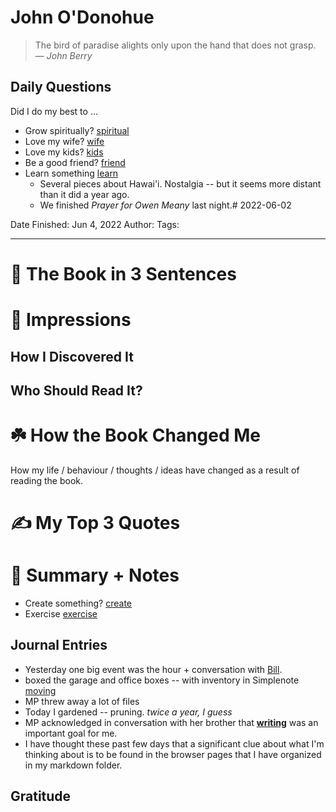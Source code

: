 # John O'Donohue


> The bird of paradise alights only upon the hand that does not grasp.
> — <cite>John Berry</cite>

## Daily Questions

Did I do my best to ...

- Grow spiritually? [spiritual](spiritual.md)
- Love my wife? [wife](wife.md)
- Love my kids? [kids](kids.md)
- Be a good friend? [friend](friend.md)
- Learn something [learn](learn.md)
	- Several pieces about Hawai'i. Nostalgia -- but it seems more distant than it did a year ago.
	- We finished *Prayer for Owen Meany* last night.# 2022-06-02

Date Finished: Jun 4, 2022
Author:
Tags:

---

# 🚀 The Book in 3 Sentences

# 🎨 Impressions

## How I Discovered It

## Who Should Read It?

# ☘️ How the Book Changed Me

How my life / behaviour / thoughts / ideas have changed as a result of reading the book.

# ✍️ My Top 3 Quotes

# 📒 Summary + Notes

- Create something? [create](create.md)
- Exercise [exercise](exercise.md)

## Journal Entries
-  Yesterday one big event was the hour + conversation with [Bill](Bill.md). 
- boxed the garage and office boxes -- with inventory in Simplenote [moving](moving.md)
- MP threw away a lot of files
- Today I gardened -- pruning. *twice a year, I guess*
- MP acknowledged in conversation with her brother that **[writing](writing.md)** was an important goal for me.
- I have thought these past few days that a significant clue about what I'm thinking about is to be found in the browser pages that I have organized in my markdown folder.

## Gratitude


